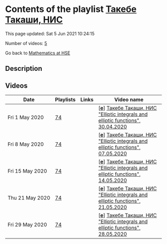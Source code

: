 # Contents of the playlist [Такебе Такаши, НИС](https://www.youtube.com/playlist?list=PLq3E5oubNNoDttiN1WUrDb-SI3Alv1IPN)

This page updated: Sat 5 Jun 2021 10:24:15

Number of videos: [5](#videos)

Go back to [Mathematics at HSE](../README.md)

## Description



## Videos

|Date|Playlists|Links|Video name|
|---|---|---|---|
| Fri&nbsp;1&nbsp;May&nbsp;2020 | [74](../playlists/74 "Такебе Такаши, НИС") |  | [[**e**](https://studio.youtube.com/video/7nIKEhF8YoA/edit "Edit")] [Такебе Такаши, НИС "Elliptic integrals and elliptic functions", 30.04.2020](https://www.youtube.com/watch?v=7nIKEhF8YoA&list=PLq3E5oubNNoDttiN1WUrDb-SI3Alv1IPN "\"Эллиптические интегралы и эллиптические функции\"") |
| Fri&nbsp;8&nbsp;May&nbsp;2020 | [74](../playlists/74 "Такебе Такаши, НИС") |  | [[**e**](https://studio.youtube.com/video/1qWQH13s3Mg/edit "Edit")] [Такебе Такаши, НИС "Elliptic integrals and elliptic functions", 07.05.2020](https://www.youtube.com/watch?v=1qWQH13s3Mg&list=PLq3E5oubNNoDttiN1WUrDb-SI3Alv1IPN "\"Эллиптические интегралы и эллиптические функции\"") |
| Fri&nbsp;15&nbsp;May&nbsp;2020 | [74](../playlists/74 "Такебе Такаши, НИС") |  | [[**e**](https://studio.youtube.com/video/RrGEsAIWBq4/edit "Edit")] [Такебе Такаши, НИС "Elliptic integrals and elliptic functions", 14.05.2020](https://www.youtube.com/watch?v=RrGEsAIWBq4&list=PLq3E5oubNNoDttiN1WUrDb-SI3Alv1IPN "НИС \"Эллиптические интегралы и эллиптические функции\"") |
| Thu&nbsp;21&nbsp;May&nbsp;2020 | [74](../playlists/74 "Такебе Такаши, НИС") |  | [[**e**](https://studio.youtube.com/video/zlwvu_blOO8/edit "Edit")] [Такебе Такаши, НИС "Elliptic integrals and elliptic functions", 21.05.2020](https://www.youtube.com/watch?v=zlwvu_blOO8&list=PLq3E5oubNNoDttiN1WUrDb-SI3Alv1IPN "НИС \"Эллиптические интегралы и эллиптические функции\"") |
| Fri&nbsp;29&nbsp;May&nbsp;2020 | [74](../playlists/74 "Такебе Такаши, НИС") |  | [[**e**](https://studio.youtube.com/video/OZ1MKDij8Tc/edit "Edit")] [Такебе Такаши, НИС "Elliptic integrals and elliptic functions", 28.05.2020](https://www.youtube.com/watch?v=OZ1MKDij8Tc&list=PLq3E5oubNNoDttiN1WUrDb-SI3Alv1IPN) |
